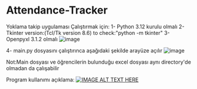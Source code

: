 # Attendance-Tracker
Yoklama takip uygulaması
Çalıştırmak için: 
1- Python 3.12 kurulu olmalı
2- Tkinter version:(Tcl/Tk version 8.6) to check:"python -m tkinter"
3- Openpyxl 3.1.2 olmalı
![image](https://github.com/BurakkAlp/Attendance-Tracker/assets/174621343/7f241cfb-eed0-4096-9076-a2d2e0fb6472)

4-  main.py dosyasını çalıştırınca aşağıdaki şekilde arayüze açılır
![image](https://github.com/BurakkAlp/Attendance-Tracker/assets/174621343/19092be1-dfe4-4883-87ca-8e9efd0955f3)

Not:Main dosyası ve öğrencilerin bulunduğu excel dosyası aynı directory'de olmadan da çalışabilir

Program kullanımı açıklama:
[![IMAGE ALT TEXT HERE](https://img.youtube.com/vi/7NYkBknHlfI/0.jpg)](https://www.youtube.com/watch?v=7NYkBknHlfI)
